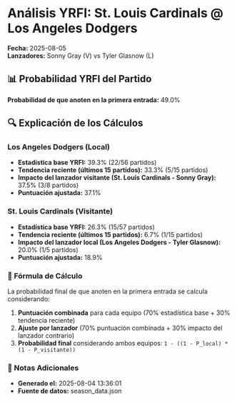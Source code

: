 # Análisis YRFI: St. Louis Cardinals @ Los Angeles Dodgers

**Fecha:** 2025-08-05  
**Lanzadores:** Sonny Gray (V) vs Tyler Glasnow (L)

## 📊 Probabilidad YRFI del Partido

**Probabilidad de que anoten en la primera entrada:** 49.0%

## 🔍 Explicación de los Cálculos

### Los Angeles Dodgers (Local)
- **Estadística base YRFI:** 39.3% (22/56 partidos)
- **Tendencia reciente (últimos 15 partidos):** 33.3% (5/15 partidos)
- **Impacto del lanzador visitante (St. Louis Cardinals - Sonny Gray):** 37.5% (3/8 partidos)
- **Puntuación ajustada:** 37.1%

### St. Louis Cardinals (Visitante)
- **Estadística base YRFI:** 26.3% (15/57 partidos)
- **Tendencia reciente (últimos 15 partidos):** 6.7% (1/15 partidos)
- **Impacto del lanzador local (Los Angeles Dodgers - Tyler Glasnow):** 20.0% (1/5 partidos)
- **Puntuación ajustada:** 18.9%

### 📝 Fórmula de Cálculo

La probabilidad final de que anoten en la primera entrada se calcula considerando:
1. **Puntuación combinada** para cada equipo (70% estadística base + 30% tendencia reciente)
2. **Ajuste por lanzador** (70% puntuación combinada + 30% impacto del lanzador contrario)
3. **Probabilidad final** considerando ambos equipos: `1 - ((1 - P_local) * (1 - P_visitante))`

### 📌 Notas Adicionales

- **Generado el:** 2025-08-04 13:36:01
- **Fuente de datos:** season_data.json
